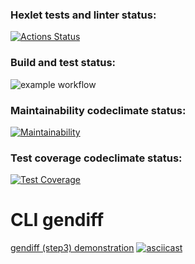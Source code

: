 ### Hexlet tests and linter status:
[![Actions Status](https://github.com/ArinaAnderson/frontend-project-lvl2/workflows/hexlet-check/badge.svg)](https://github.com/ArinaAnderson/frontend-project-lvl2/actions)
### Build and test status:
![example workflow](https://github.com/ArinaAnderson/frontend-project-lvl2/actions/workflows/build-and-test.yml/badge.svg)
### Maintainability codeclimate status:
[![Maintainability](https://api.codeclimate.com/v1/badges/56e70f32768aa13cd51d/maintainability)](https://codeclimate.com/github/ArinaAnderson/frontend-project-lvl2/maintainability)
### Test coverage codeclimate status:
[![Test Coverage](https://api.codeclimate.com/v1/badges/56e70f32768aa13cd51d/test_coverage)](https://codeclimate.com/github/ArinaAnderson/frontend-project-lvl2/test_coverage)

# CLI gendiff

[gendiff (step3) demonstration](https://asciinema.org/a/GkIY3i7OgsPhuhpYjaumS8yqV)
[![asciicast](https://asciinema.org/a/dcqF2BuH1VxrtryT77eF6RvSX.png)](https://asciinema.org/a/GkIY3i7OgsPhuhpYjaumS8yqV)
